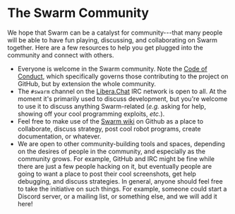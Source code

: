 # The Swarm Community

We hope that Swarm can be a catalyst for community---that many people
will be able to have fun playing, discussing, and collaborating on
Swarm together.  Here are a few resources to help you get plugged into
the community and connect with others.

- Everyone is welcome in the Swarm community.  Note the [Code of
  Conduct](https://github.com/byorgey/swarm/blob/main/CODE_OF_CONDUCT.md),
  which specifically governs those contributing to the project on
  GitHub, but by extension the whole community.
- The `#swarm` channel on the [Libera.Chat](https://libera.chat/) IRC
  network is open to all.  At the moment it's primarily used to
  discuss development, but you're welcome to use it to discuss
  anything Swarm-related (*e.g.* asking for help, showing off your cool
  programming exploits, *etc.*).
- Feel free to make use of the [Swarm
  wiki](https://github.com/byorgey/swarm/wiki) on Github as a place to
  collaborate, discuss strategy, post cool robot programs, create
  documentation, or whatever.
- We are open to other community-building tools and spaces, depending
  on the desires of people in the community, and especially as the
  community grows. For example, GitHub and IRC might be fine while
  there are just a few people hacking on it, but eventually people are
  going to want a place to post their cool screenshots, get help
  debugging, and discuss strategies.  In general, anyone should feel
  free to take the initiative on such things.  For example, someone
  could start a Discord server, or a mailing list, or something else,
  and we will add it here!
